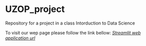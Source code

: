 # UZOP_project
Repository for a project in a class Intorduction to Data Science

To visit our wep page please follow the link bellow:
*[Streamlit web application url](https://share.streamlit.io/dariod58/uzop_project/main/shot_prediction.py)*

